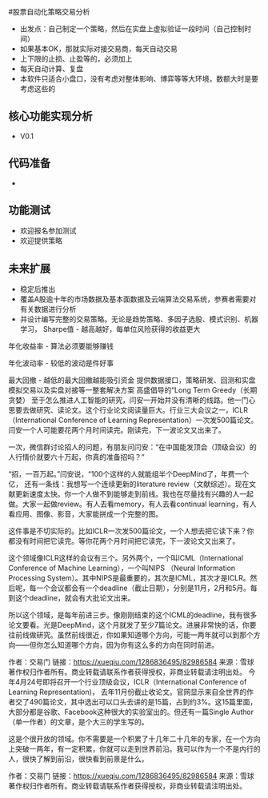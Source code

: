#股票自动化策略交易分析
+ 出发点：自己制定一个策略，然后在实盘上虚拟验证一段时间（自己控制时间）
+ 如果基本OK，那就实际对接交易商，每天自动交易
+ 上下限的止损、止盈等的，必须加上
+ 每天自动计算、复盘
+ 本软件只适合小盘口，没有考虑对整体影响、博弈等等大环境，数额大时是要考虑这些的

## 核心功能实现分析
+ V0.1 
## 代码准备
+ 

## 功能测试
+ 欢迎报名参加测试
+ 欢迎提供策略

## 未来扩展
+ 稳定后推出
+ 覆盖A股逾十年的市场数据及基本面数据及云端算法交易系统，参赛者需要对有关数据进行分析
+ 并设计编写完整的交易策略。无论是趋势策略、多因子选股、模式识别、机器学习，
Sharpe值 - 越高越好，每单位风险获得的收益更大

年化收益率 - 算法必须要能够赚钱

年化波动率 - 较低的波动是件好事

最大回撤 - 越低的最大回撤越能吸引资金
提供数据接口，策略研发、回测和实盘模拟交易以及实盘对接等一整套解决方案
高盛倡导的“Long Term Greedy（长期贪婪）
至于怎么推进人工智能的研究，闫安一开始并没有清晰的线路。他一门心思要去做研究、读论文。这个行业论文阅读量巨大。行业三大会议之一，ICLR（International Conference of Learning Representation）一次发500篇论文。闫安一个人可能要花两个月时间读完。刚读完，下一波论文又出来了。

一次，微信群讨论招人的问题，有朋友问闫安：“在中国能发顶会（顶级会议）的人行情价就要六十万起，你真的准备招吗？”

“招，一百万起。”闫安说，“100个这样的人就能组半个DeepMind了，年费一个亿，
还有一条线：我想写一个连续更新的literature review（文献综述）。现在文献更新速度太快。你一个人做不到能够走到前线。我也在尽量找有兴趣的人一起做。大家一起做review。有人去看memory，有人去看continual learning，有人看应用、图像、影音，大家能拼成一个完整的图。

这件事是不切实际的。比如ICLR一次发500篇论文，一个人想去把它读下来？你都没有时间把它读完。等你花两个月时间把它读完，下一波论文又出来了。

这个领域像ICLR这样的会议有三个。另外两个，一个叫ICML（International Conference of Machine Learning），一个叫NIPS （Neural Information Processing System）。其中NIPS是最重要的，其次是ICML，其次才是ICLR。然后呢，每一个会议都会有一个deadline（截止日期），分别是11月，2月和5月。每到这个deadline，就会有大批论文出来。

所以这个领域，是每年前进三步。像刚刚结束的这个ICML的deadline，我有很多论文要看。光是DeepMind，这个月就发了至少7篇论文。进展非常快的话，你要往前线做研究。虽然前线很近，你如果知道哪个方向，可能一两年就可以到那个方向——但你怎么知道哪个方向，因为你有这么多的方向在同时前进。

作者：交易门
链接：https://xueqiu.com/1286836495/82986584
来源：雪球
著作权归作者所有。商业转载请联系作者获得授权，非商业转载请注明出处。
今年4月24号即将召开一个行业顶级会议，ICLR（International Conference of Learning Representation)， 去年11月份截止收论文。官网显示来自全世界的作者交了490篇论文，其中选出可以口头去讲的是15篇，占到约3%。这15篇里面，大部分都是谷歌、Facebook这种很大的实验室出的。但还有一篇Single Author （单一作者）的文章，是个大三的学生写的。

这是个很开放的领域。你不需要是一个积累了十几年二十几年的专家，在一个方向上突破一两年，有一定积累，你就可以走到世界前沿。我可以作为一个不是内行的人，很快了解到前沿，很快看到前景是什么。

作者：交易门
链接：https://xueqiu.com/1286836495/82986584
来源：雪球
著作权归作者所有。商业转载请联系作者获得授权，非商业转载请注明出处。